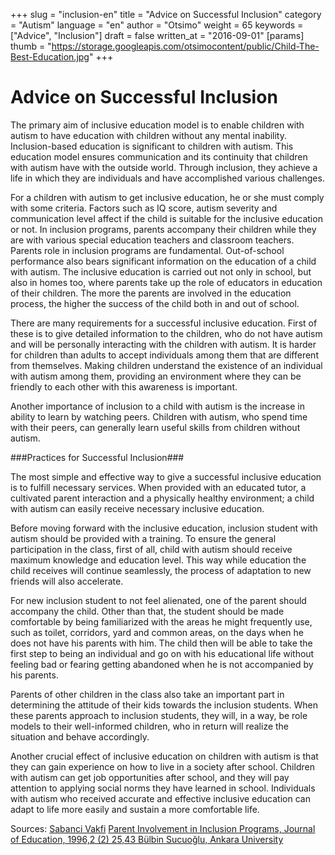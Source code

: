 +++
slug = "inclusion-en"
title = "Advice on Successful Inclusion"
category = "Autism"
language = "en"
author = "Otsimo"
weight = 65
keywords = ["Advice", "Inclusion"]
draft = false
written_at = "2016-09-01"
[params]
thumb = "https://storage.googleapis.com/otsimocontent/public/Child-The-Best-Education.jpg"
+++
# Advice on Successful Inclusion

The primary aim of inclusive education model is to enable children with autism to have education with children without any mental inability. Inclusion-based education is significant to children with autism. This education model ensures communication and its continuity that children with autism have with the outside world. Through inclusion, they achieve a life in which they are individuals and have accomplished various challenges.

For a children with autism to get inclusive education, he or she must comply with some criteria. Factors such as IQ score, autism severity and communication level affect if the child is suitable for the inclusive education or not. In inclusion programs, parents accompany their children while they are with various special education teachers and classroom teachers. Parents role in inclusion programs are fundamental. Out-of-school performance also bears significant information on the education of a child with autism. The inclusive education is carried out not only in school, but also in homes too, where parents take up the role of educators in education of their children. The more the parents are involved in the education process, the higher the success of the child both in and out of school.

There are many requirements for a successful inclusive education. First of these is to give detailed information to the children, who do not have autism and will be personally interacting with the children with autism. It is harder for children than adults to accept individuals among them that are different from themselves. Making children understand the existence of an individual with autism among them, providing an environment where they can be friendly to each other with this awareness is important.

Another importance of inclusion to a child with autism is the increase in ability to learn by watching peers. Children with autism, who spend time with their peers, can generally learn useful skills from children without autism.

###Practices for Successful Inclusion###

The most simple and effective way to give a successful inclusive education is to fulfill necessary services. When provided with an educated tutor, a cultivated parent interaction and a physically healthy environment; a child with autism can easily receive necessary inclusive education.

Before moving forward with the inclusive education, inclusion student with autism should be provided with a training. To ensure the general participation in the class, first of all, child with autism should receive maximum knowledge and education level. This way while education the child receives will continue seamlessly, the process of adaptation to new friends will also accelerate.

For new inclusion student to not feel alienated, one of the parent should accompany the child. Other than that, the student should be made comfortable by being familiarized with the areas he might frequently use, such as toilet, corridors, yard and common areas, on the days when he does not have his parents with him. The child then will be able to take the first step to being an individual and go on with his educational life without feeling bad or fearing getting abandoned when he is not accompanied by his parents.

Parents of other children in the class also take an important part in determining the attitude of their kids towards the inclusion students. When these parents approach to inclusion students, they will, in a way, be role models to their well-informed children, who in return will realize the situation and behave accordingly.

Another crucial effect of inclusive education on children with autism is that they can gain experience on how to live in a society after school. Children with autism can get job opportunities after school, and they will pay attention to applying social norms they have learned in school. Individuals with autism who received accurate and effective inclusive education can adapt to life more easily and sustain a more comfortable life.

Sources:
[Sabanci Vakfi](http://www.sabancivakfi.org/files/html/programlar/tghp/Tohum_Kaynastirma_Durum_Raporu.pdf)
[Parent Involvement in Inclusion Programs, Journal of Education, 1996,2 (2) 25,43 Bülbin Sucuoğlu, Ankara University](http://www.isikozelegitim.com/uploads/File/Otistiklerin%20Kaynastirma%20Egitimi.pdf)

